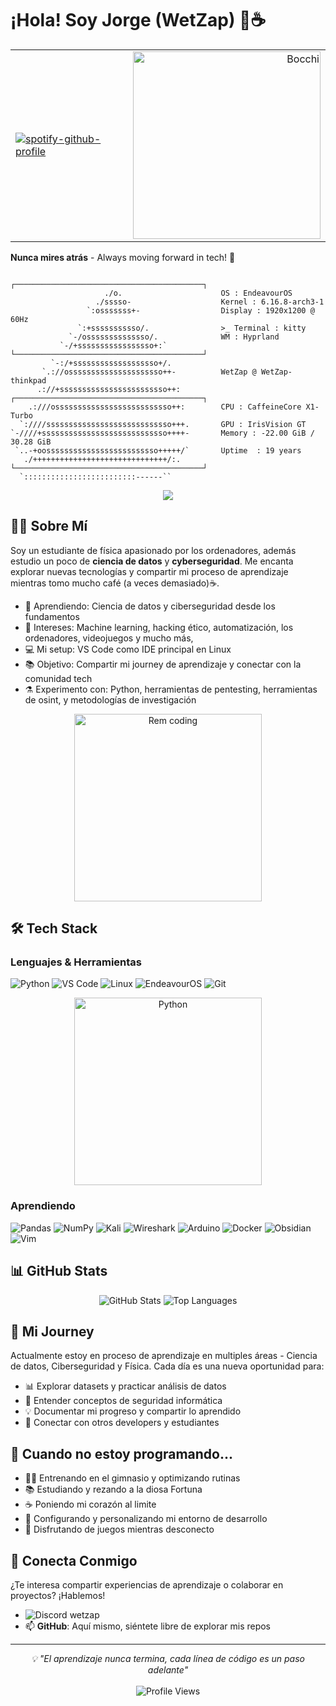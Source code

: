 # ¡Hola! Soy Jorge (WetZap) 👋☕

<div align="center">

<table>
  <tr>
    <td align="left" width="600">
      
[![spotify-github-profile](https://spotify-github-profile.kittinanx.com/api/view?uid=jorgedelriolopez&cover_image=true&theme=default&show_offline=false&background_color=121212&interchange=false)](https://github.com/kittinan/spotify-github-profile)

  </td>
    <td align="right" width="550">
      <img src="https://i.pinimg.com/originals/c6/ad/84/c6ad8481cee4f75d464b2a14040d06c9.gif" alt="Bocchi" width="300"/>
    </td>
  </tr>
</table>
</div>


**Nunca mires atrás** - Always moving forward in tech! 🚀
```
                                            ┌──────────────────────────────────────────┐
                     ./o.                      OS : EndeavourOS
                   ./sssso-                    Kernel : 6.16.8-arch3-1
                 `:osssssss+-                  Display : 1920x1200 @ 60Hz 
               `:+sssssssssso/.                >_ Terminal : kitty 
             `-/ossssssssssssso/.              WM : Hyprland
           `-/+sssssssssssssssso+:`         └──────────────────────────────────────────┘
         `-:/+sssssssssssssssssso+/.
       `.://osssssssssssssssssssso++-          WetZap @ WetZap-thinkpad
      .://+ssssssssssssssssssssssso++:      ┌──────────────────────────────────────────┐
    .:///ossssssssssssssssssssssssso++:        CPU : CaffeineCore X1-Turbo
  `:////ssssssssssssssssssssssssssso+++.       GPU : IrisVision GT                                                                   
`-////+ssssssssssssssssssssssssssso++++-       Memory : -22.00 GiB / 30.28 GiB                                                       
 `..-+oosssssssssssssssssssssssso+++++/`       Uptime  : 19 years                                                                    
   ./++++++++++++++++++++++++++++++/:.      └──────────────────────────────────────────┘
  `:::::::::::::::::::::::::------``           
```
<div align="center">
  <img src="https://i.pinimg.com/736x/f3/55/16/f355166a28428889a70deab6c7531baf.jpg">
</div>

## 👨‍💻 Sobre Mí

Soy un estudiante de física apasionado por los ordenadores, además estudio un poco de **ciencia de datos** y **cyberseguridad**. Me encanta explorar nuevas tecnologías y compartir mi proceso de aprendizaje mientras tomo mucho café (a veces demasiado)☕.

- 🌱 Aprendiendo: Ciencia de datos y ciberseguridad desde los fundamentos
- 🎯 Intereses: Machine learning, hacking ético, automatización, los ordenadores, videojuegos y mucho más,  
- 💻 Mi setup: VS Code como IDE principal en Linux
- 📚 Objetivo: Compartir mi journey de aprendizaje y conectar con la comunidad tech
- ⚗️ Experimento con: Python, herramientas de pentesting, herramientas de osint, y metodologías de investigación

<div align="center">
  <img src="https://i.pinimg.com/736x/6a/de/3d/6ade3d7fd1688f0f3ebd788afb98baaf.jpg" alt="Rem coding" width="300"/>
</div>

## 🛠️ Tech Stack

### Lenguajes & Herramientas
![Python](https://img.shields.io/badge/-Python-3776AB?style=flat-square&logo=python&logoColor=white)
![VS Code](https://img.shields.io/badge/-VS%20Code-007ACC?style=flat-square&logo=visual-studio-code&logoColor=white)
![Linux](https://img.shields.io/badge/-Linux-FCC624?style=flat-square&logo=linux&logoColor=black)
![EndeavourOS](https://img.shields.io/badge/EndeavourOS-7F7FFF?logo=endeavouros&logoColor=white&labelColor=4B0082)
![Git](https://img.shields.io/badge/-Git-F05032?style=flat-square&logo=git&logoColor=white)


<div align="center">
  <img src="https://i.pinimg.com/1200x/6b/fd/01/6bfd0122dcac5e6509aa9cc1d938465a.jpg" alt="Python" width="300"/>
</div>

### Aprendiendo
![Pandas](https://img.shields.io/badge/-Pandas-150458?style=flat-square&logo=pandas&logoColor=white)
![NumPy](https://img.shields.io/badge/-NumPy-013243?style=flat-square&logo=numpy&logoColor=white)
![Kali](https://img.shields.io/badge/-Kali%20Linux-557C94?style=flat-square&logo=kali-linux&logoColor=white)
![Wireshark](https://img.shields.io/badge/-Wireshark-1679A7?style=flat-square&logo=wireshark&logoColor=white)
![Arduino](https://img.shields.io/badge/Arduino-00979D?logo=arduino&logoColor=white)
![Docker](https://img.shields.io/badge/Docker-2496ED?logo=docker&logoColor=white)
![Obsidian](https://img.shields.io/badge/Obsidian-7C3AED?logo=obsidian&logoColor=white)
![Vim](https://img.shields.io/badge/Vim-019733?logo=vim&logoColor=white)



## 📊 GitHub Stats

<div align="center">
  <img src="https://github-readme-stats.vercel.app/api?username=WetZap&show_icons=true&theme=tokyonight&hide_border=true" alt="GitHub Stats" />
  <img src="https://github-readme-stats.vercel.app/api/top-langs/?username=WetZap&layout=compact&theme=tokyonight&hide_border=true" alt="Top Languages" />
</div>

## 🚀 Mi Journey

Actualmente estoy en proceso de aprendizaje en multiples áreas - Ciencia de datos, Ciberseguridad y Física. Cada día es una nueva oportunidad para:

- 📊 Explorar datasets y practicar análisis de datos
- 🔐 Entender conceptos de seguridad informática
- 💡 Documentar mi progreso y compartir lo aprendido
- 🤝 Conectar con otros developers y estudiantes

## 🌟 Cuando no estoy programando...

- 🏋️‍♂️ Entrenando en el gimnasio y optimizando rutinas
- 📚 Estudiando y rezando a la diosa Fortuna
- ☕ Poniendo mi corazón al limite
- 🔧 Configurando y personalizando mi entorno de desarrollo
-   Disfrutando de juegos mientras desconecto

## 💬 Conecta Conmigo

¿Te interesa compartir experiencias de aprendizaje o colaborar en proyectos? ¡Hablemos!


-    ![Discord](https://img.shields.io/badge/Discord-5865F2?logo=discord&logoColor=white) wetzap
- 📫 **GitHub**: Aquí mismo, siéntete libre de explorar mis repos


---

<div align="center">
  <i>💡 "El aprendizaje nunca termina, cada línea de código es un paso adelante"</i>
  <br><br>
  <img src="https://komarev.com/ghpvc/?username=WetZap&color=blueviolet&style=flat-square&label=Profile+Views" alt="Profile Views" />
</div>
